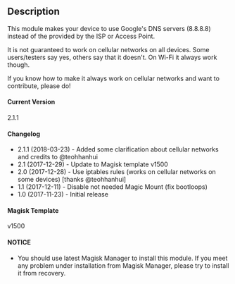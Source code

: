 ## Description
This module makes your device to use Google's DNS servers (8.8.8.8) instead of the provided by the ISP or Access Point.

It is not guaranteed to work on cellular networks on all devices. Some users/testers say yes, others say that it doesn't.
On Wi-Fi it always work though.

If you know how to make it always work on cellular networks and want to contribute, please do!

#### Current Version
2.1.1

#### Changelog

* 2.1.1 (2018-03-23) - Added some clarification about cellular networks and credits to @teohhanhui
* 2.1 (2017-12-29) - Update to Magisk template v1500
* 2.0 (2017-12-28) - Use iptables rules (works on cellular networks on some devices) [thanks @teohhanhui]
* 1.1 (2017-12-11) - Disable not needed Magic Mount (fix bootloops)
* 1.0 (2017-11-23) - Initial release

#### Magisk Template
v1500

#### NOTICE

* You should use latest Magisk Manager to install this module. If you meet any problem under installation from Magisk Manager, please try to install it from recovery.